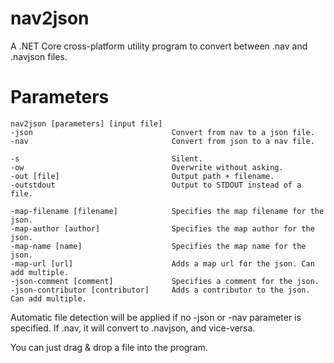 # nav2json

A .NET Core cross-platform utility program to convert between .nav and .navjson files.

# Parameters

```
nav2json [parameters] [input file]
-json                               Convert from nav to a json file.
-nav                                Convert from json to a nav file.

-s                                  Silent.
-ow                                 Overwrite without asking.
-out [file]                         Output path + filename.
-outstdout                          Output to STDOUT instead of a file.

-map-filename [filename]            Specifies the map filename for the json.
-map-author [author]                Specifies the map author for the json.
-map-name [name]                    Specifies the map name for the json.
-map-url [url]                      Adds a map url for the json. Can add multiple.
-json-comment [comment]             Specifies a comment for the json.
-json-contributor [contributor]     Adds a contributor to the json. Can add multiple.
```

Automatic file detection will be applied if no -json or -nav parameter is specified. If .nav, it will convert to .navjson, and vice-versa.

You can just drag & drop a file into the program.
